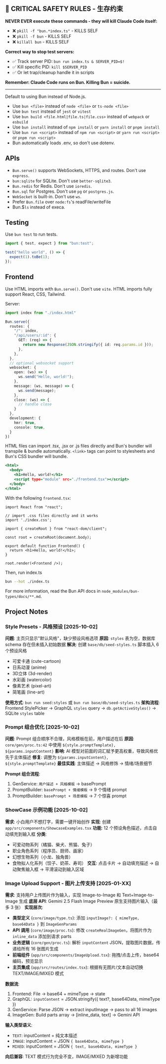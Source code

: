 
## 🔴 CRITICAL SAFETY RULES - 生存约束

**NEVER EVER execute these commands - they will kill Claude Code itself:**
- ❌ `pkill -f "bun.*index.ts"` - KILLS SELF
- ❌ `pkill -f bun` - KILLS SELF
- ❌ `killall bun` - KILLS SELF

**Correct way to stop test servers:**
- ✅ Track server PID: `bun run index.ts & SERVER_PID=$!`
- ✅ Kill specific PID: `kill $SERVER_PID`
- ✅ Or let trap/cleanup handle it in scripts

**Remember: Claude Code runs on Bun. Killing Bun = suicide.**

---

Default to using Bun instead of Node.js.

- Use `bun <file>` instead of `node <file>` or `ts-node <file>`
- Use `bun test` instead of `jest` or `vitest`
- Use `bun build <file.html|file.ts|file.css>` instead of `webpack` or `esbuild`
- Use `bun install` instead of `npm install` or `yarn install` or `pnpm install`
- Use `bun run <script>` instead of `npm run <script>` or `yarn run <script>` or `pnpm run <script>`
- Bun automatically loads .env, so don't use dotenv.

## APIs

- `Bun.serve()` supports WebSockets, HTTPS, and routes. Don't use `express`.
- `bun:sqlite` for SQLite. Don't use `better-sqlite3`.
- `Bun.redis` for Redis. Don't use `ioredis`.
- `Bun.sql` for Postgres. Don't use `pg` or `postgres.js`.
- `WebSocket` is built-in. Don't use `ws`.
- Prefer `Bun.file` over `node:fs`'s readFile/writeFile
- Bun.$`ls` instead of execa.

## Testing

Use `bun test` to run tests.

```ts#index.test.ts
import { test, expect } from "bun:test";

test("hello world", () => {
  expect(1).toBe(1);
});
```

## Frontend

Use HTML imports with `Bun.serve()`. Don't use `vite`. HTML imports fully support React, CSS, Tailwind.

Server:

```ts#index.ts
import index from "./index.html"

Bun.serve({
  routes: {
    "/": index,
    "/api/users/:id": {
      GET: (req) => {
        return new Response(JSON.stringify({ id: req.params.id }));
      },
    },
  },
  // optional websocket support
  websocket: {
    open: (ws) => {
      ws.send("Hello, world!");
    },
    message: (ws, message) => {
      ws.send(message);
    },
    close: (ws) => {
      // handle close
    }
  },
  development: {
    hmr: true,
    console: true,
  }
})
```

HTML files can import .tsx, .jsx or .js files directly and Bun's bundler will transpile & bundle automatically. `<link>` tags can point to stylesheets and Bun's CSS bundler will bundle.

```html#index.html
<html>
  <body>
    <h1>Hello, world!</h1>
    <script type="module" src="./frontend.tsx"></script>
  </body>
</html>
```

With the following `frontend.tsx`:

```tsx#frontend.tsx
import React from "react";

// import .css files directly and it works
import './index.css';

import { createRoot } from "react-dom/client";

const root = createRoot(document.body);

export default function Frontend() {
  return <h1>Hello, world!</h1>;
}

root.render(<Frontend />);
```

Then, run index.ts

```sh
bun --hot ./index.ts
```

For more information, read the Bun API docs in `node_modules/bun-types/docs/**.md`.

## Project Notes

### Style Presets - 风格预设 [2025-10-02]

**问题**: 主页只显示"默认风格"，缺少预设风格选项
**原因**: `styles` 表为空，数据库 schema 存在但未插入初始数据
**解决**: 创建 `base/db/seed-styles.ts` 脚本插入 6 个预设风格
  - 可爱卡通 (cute-cartoon)
  - 日系动漫 (anime)
  - 3D立体 (3d-render)
  - 水彩画 (watercolor)
  - 像素艺术 (pixel-art)
  - 简笔画 (line-art)

**使用方式**: `bun run seed:styles` 或 `bun run base/db/seed-styles.ts`
**架构流程**: Frontend StylePicker → GraphQL `styles` query → `db.getActiveStyles()` → SQLite `styles` table

### Prompt 组合优化 [2025-10-02]

**问题**: Prompt 组合顺序不合理，风格模板在前，用户描述在后
**原因**: `core/gen/proc.ts:42` 中使用 `${style.promptTemplate}, ${params.inputContent}`
**影响**: AI 模型对前面的词汇赋予更高权重，导致风格优先于主体描述
**修复**: 调整为 `${params.inputContent}, ${style.promptTemplate}`
**最佳实践**: 主体描述 → 风格修饰 → 情绪/场景细节

**Prompt 组合流程**:
1. GenService: `用户描述 + 风格模板` → basePrompt
2. PromptBuilder: `basePrompt + 情绪模板` → 9 个情绪 prompt
3. PromptBuilder: `basePrompt + 场景模板` → 7 个惊喜 prompt

### ShowCase 示例功能 [2025-10-02]

**需求**: 小白用户不想打字，需要一键开始创作
**实现**: 创建 `app/src/components/ShowcaseExamples.tsx`
**功能**: 12 个预设角色描述，点击自动填充到输入框
**分类**:
  - 可爱动物系列（橘猫、柴犬、熊猫、兔子）
  - 职业角色系列（程序员、厨师、画家）
  - 幻想生物系列（小龙、独角兽）
  - 食物拟人化系列（饺子、奶茶、寿司）
**交互**: 点击卡片 → 自动填充描述 → 自动聚焦输入框 → 平滑滚动到输入区域

### Image Upload Support - 图片上传支持 [2025-01-XX]

**需求**: 支持用户上传图片作为输入，实现 Image-to-Image 和 Text+Image-to-Image 生成
**底层 API**: Gemini 2.5 Flash Image Preview 原生支持图片输入（最多 3 张）
**实现层次**:
  - **类型定义** (`core/image/type.ts`): 添加 `inputImage?: { mimeType, base64Data }` 到 `ImageGenParams`
  - **API 调用** (`core/image/proc.ts`): 修改 `createRealImageGen`，将图片作为 `inline_data` 添加到请求 parts
  - **业务逻辑** (`core/gen/proc.ts`): 解析 `inputContent` JSON，提取图片数据，传递给所有 16 张图片生成
  - **前端组件** (`app/src/components/ImageUpload.tsx`): 拖拽/点击上传，base64 编码，预览显示
  - **主页集成** (`app/src/routes/index.tsx`): 根据有无图片/文本自动切换 TEXT/IMAGE/MIXED 模式

**数据流**:
1. Frontend: File → base64 + mimeType → state
2. GraphQL: `inputContent` = JSON.stringify({ text?, base64Data, mimeType })
3. GenService: Parse JSON → extract inputImage → pass to all 16 images
4. ImageGen: Build parts array → [inline_data, text] → Gemini API

**输入类型语义**:
- `TEXT`: inputContent = 纯文本描述
- `IMAGE`: inputContent = JSON `{ base64Data, mimeType }`
- `MIXED`: inputContent = JSON `{ text, base64Data, mimeType }`

**向后兼容**: TEXT 模式行为完全不变，IMAGE/MIXED 为新增功能
